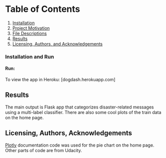 

# Table of Contents

1. [Installation](#installation)
2. [Project Motivation](#motivation)
3. [File Descriptions](#files)
4. [Results](#results)
5. [Licensing, Authors, and Acknowledgements](#licensing)

### Installation and Run <a name="installation"></a>


#### Run:
To view the app in Heroku: [dogdash.herokuapp.com]



## Results<a name="results"></a>
The main output is Flask app that categorizes disaster-related messages using a multi-label classifier. There are also some cool plots of the train data on the home page. 
## Licensing, Authors, Acknowledgements<a name="licensing"></a>
[Plotly](https://plotly.com/chart-studio-help/json-chart-schema/) documentation code was used for the pie chart on the home page. Other parts of code are from Udacity.
